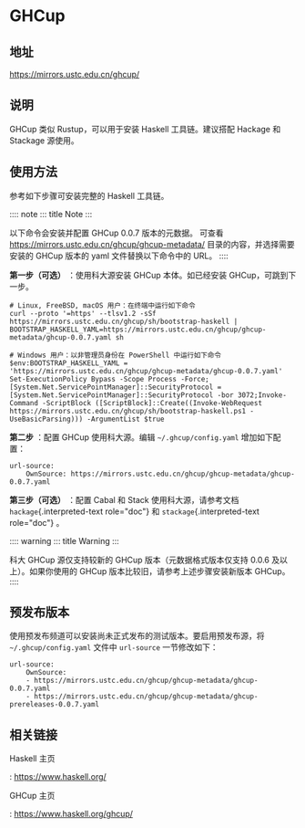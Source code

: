 # GHCup

## 地址

<https://mirrors.ustc.edu.cn/ghcup/>

## 说明

GHCup 类似 Rustup，可以用于安装 Haskell 工具链。建议搭配 Hackage 和
Stackage 源使用。

## 使用方法

参考如下步骤可安装完整的 Haskell 工具链。

:::: note
::: title
Note
:::

以下命令会安装并配置 GHCup 0.0.7 版本的元数据。 可查看
<https://mirrors.ustc.edu.cn/ghcup/ghcup-metadata/>
目录的内容，并选择需要安装的 GHCup 版本的 yaml 文件替换以下命令中的
URL。
::::

**第一步（可选）** ：使用科大源安装 GHCup 本体。如已经安装
GHCup，可跳到下一步。

    # Linux, FreeBSD, macOS 用户：在终端中运行如下命令
    curl --proto '=https' --tlsv1.2 -sSf https://mirrors.ustc.edu.cn/ghcup/sh/bootstrap-haskell | BOOTSTRAP_HASKELL_YAML=https://mirrors.ustc.edu.cn/ghcup/ghcup-metadata/ghcup-0.0.7.yaml sh

    # Windows 用户：以非管理员身份在 PowerShell 中运行如下命令
    $env:BOOTSTRAP_HASKELL_YAML = 'https://mirrors.ustc.edu.cn/ghcup/ghcup-metadata/ghcup-0.0.7.yaml'
    Set-ExecutionPolicy Bypass -Scope Process -Force;[System.Net.ServicePointManager]::SecurityProtocol = [System.Net.ServicePointManager]::SecurityProtocol -bor 3072;Invoke-Command -ScriptBlock ([ScriptBlock]::Create((Invoke-WebRequest https://mirrors.ustc.edu.cn/ghcup/sh/bootstrap-haskell.ps1 -UseBasicParsing))) -ArgumentList $true

**第二步** ：配置 GHCup 使用科大源。编辑 `~/.ghcup/config.yaml`
增加如下配置：

    url-source:
        OwnSource: https://mirrors.ustc.edu.cn/ghcup/ghcup-metadata/ghcup-0.0.7.yaml

**第三步（可选）** ：配置 Cabal 和 Stack 使用科大源，请参考文档
`hackage`{.interpreted-text role="doc"} 和 `stackage`{.interpreted-text
role="doc"} 。

:::: warning
::: title
Warning
:::

科大 GHCup 源仅支持较新的 GHCup 版本（元数据格式版本仅支持 0.0.6
及以上）。如果你使用的 GHCup 版本比较旧，请参考上述步骤安装新版本
GHCup。
::::

## 预发布版本

使用预发布频道可以安装尚未正式发布的测试版本。要启用预发布源，将
`~/.ghcup/config.yaml` 文件中 `url-source` 一节修改如下：

    url-source:
        OwnSource:
        - https://mirrors.ustc.edu.cn/ghcup/ghcup-metadata/ghcup-0.0.7.yaml
        - https://mirrors.ustc.edu.cn/ghcup/ghcup-metadata/ghcup-prereleases-0.0.7.yaml

## 相关链接

Haskell 主页

:   <https://www.haskell.org/>

GHCup 主页

:   <https://www.haskell.org/ghcup/>
